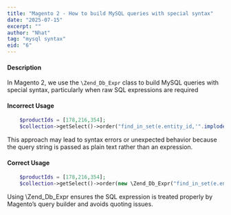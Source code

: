 ```yaml
---
title: "Magento 2 - How to build MySQL queries with special syntax"
date: "2025-07-15"
excerpt: ""
author: "Nhat"
tag: "mysql syntax"
eid: "6"
---
```


#### Description

In Magento 2, we use the `\Zend_Db_Expr` class to build MySQL queries with special syntax, particularly when raw SQL expressions are required

#### Incorrect Usage

```php
    $productIds = [178,216,354];
    $collection->getSelect()->order("find_in_set(e.entity_id,'".implode(',',$productIds)."')");
```

This approach may lead to syntax errors or unexpected behavior because the query string is passed as plain text rather than an expression.

#### Correct Usage

```php
    $productIds = [178,216,354];
    $collection->getSelect()->order(new \Zend_Db_Expr("find_in_set(e.entity_id,'".implode(',',$resultIds)."')"));
```

Using \Zend_Db_Expr ensures the SQL expression is treated properly by Magento’s query builder and avoids quoting issues.